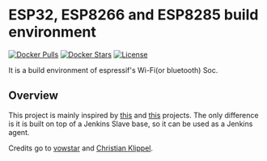 # ESP32, ESP8266 and ESP8285 build environment
[![Docker Pulls](https://img.shields.io/docker/pulls/gizwits/esp8266-build-docker.svg)](https://hub.docker.com/r/gizwits/esp8266-build-docker/) [![Docker Stars](https://img.shields.io/docker/stars/gizwits/esp8266-build-docker.svg)](https://hub.docker.com/r/gizwits/esp8266-build-docker/) [![License](https://img.shields.io/badge/license-MIT-blue.svg?style=flat)](https://github.com/github/esp8266-build-docker/blob/master/LICENSE)

It is a build environment of espressif's Wi-Fi(or bluetooth) Soc.

## Overview

This project is mainly inspired by [this](https://github.com/vowstar/esp8266.git) and [this](https://github.com/igrr/esptool-ck) projects. The only difference is it is built on top of a Jenkins Slave base, so it can be used as a Jenkins agent.

Credits go to [vowstar](https://github.com/vowstar) and [Christian Klippel](https://github.com/igrr).